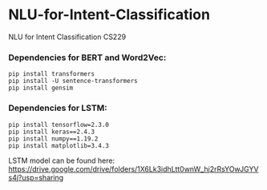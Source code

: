 # NLU-for-Intent-Classification
NLU for Intent Classification CS229

### Dependencies for BERT and Word2Vec:

```
pip install transformers
pip install -U sentence-transformers
pip install gensim
```
### Dependencies for LSTM:

```
pip install tensorflow=2.3.0
pip install keras==2.4.3
pip install numpy==1.19.2
pip install matplotlib=3.4.3
```


LSTM model can be found here: https://drive.google.com/drive/folders/1X6Lk3idhLtt0wnW_hj2rRsYOwJGYVs4j?usp=sharing
